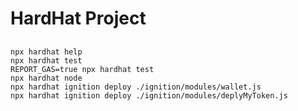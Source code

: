 # HardHat Project

## 

```shell
npx hardhat help
npx hardhat test
REPORT_GAS=true npx hardhat test
npx hardhat node
npx hardhat ignition deploy ./ignition/modules/wallet.js
npx hardhat ignition deploy ./ignition/modules/deplyMyToken.js
```
